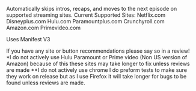 Automatically skips intros, recaps, and moves to the next episode on supported streaming sites.
Current Supported Sites:
Netflix.com
Disneyplus.com
Hulu.com
Paramountplus.com
Crunchyroll.com
Amazon.com
Primevideo.com

Uses Manifest V3

If you have any site or button recommendations please say so in a review!
*I do not actively use Hulu Paramount or Prime video (Non US version of Amazon) because of this these sites may take longer to fix unless reviews are made
**I do not actively use chrome I do preform tests to make sure they work on release but as I use Firefox it will take longer for bugs to be found unless reviews are made.

